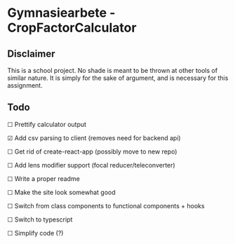 # Gymnasiearbete - CropFactorCalculator

## Disclaimer

This is a school project. No shade is meant to be thrown at other tools of similar nature. It is simply for the sake of argument, and is necessary for this assignment.

## Todo

&#9744; Prettify calculator output

&#9745; Add csv parsing to client (removes need for backend api)

&#9744; Get rid of create-react-app (possibly move to new repo)

&#9744; Add lens modifier support (focal reducer/teleconverter)

&#9744; Write a proper readme

&#9744; Make the site look somewhat good

&#9744; Switch from class components to functional components + hooks

&#9744; Switch to typescript

&#9744; Simplify code (?)
